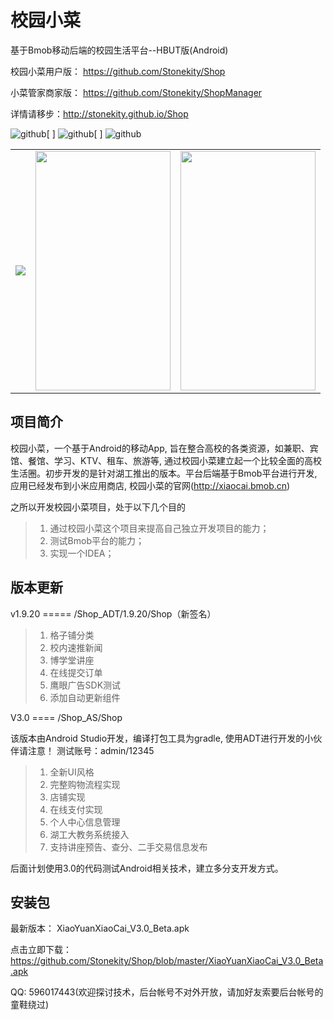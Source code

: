 校园小菜
========

基于Bmob移动后端的校园生活平台--HBUT版(Android)

校园小菜用户版： https://github.com/Stonekity/Shop

小菜管家商家版： https://github.com/Stonekity/ShopManager

详情请移步：http://stonekity.github.io/Shop

![github](https://github.com/Stonekity/Shop/blob/master/screen/adt_show_1.png)[    ]
![github](https://github.com/Stonekity/Shop/blob/master/screen/adt_show_2.png)[    ]
![github](https://github.com/Stonekity/Shop/blob/master/screen/adt_show_3.png)

<table>
  <tr>
    <td>
    <img src="https://github.com/Stonekity/Shop/blob/master/screen/adt_show_1.png"/>
    </td>
    <td>
    <img src="https://github.com/Stonekity/Shop/blob/master/screen/adt_show_2.png" width="216"  height="383"/>
    </td>
    <td>
    <img src="https://github.com/Stonekity/Shop/blob/master/screen/adt_show_3.png" width="216"  height="383"/>
    </td>
  </tr>
</table>


项目简介
-------
    
校园小菜，一个基于Android的移动App, 旨在整合高校的各类资源，如兼职、宾馆、餐馆、学习、KTV、租车、旅游等,
通过校园小菜建立起一个比较全面的高校生活圈。初步开发的是针对湖工推出的版本。平台后端基于Bmob平台进行开发,
应用已经发布到小米应用商店, 校园小菜的官网(http://xiaocai.bmob.cn)
    
   
之所以开发校园小菜项目，处于以下几个目的
>1. 通过校园小菜这个项目来提高自己独立开发项目的能力；
>2. 测试Bmob平台的能力；
>3. 实现一个IDEA；
    

版本更新
--------
   
v1.9.20  ===== /Shop_ADT/1.9.20/Shop（新签名）
>1. 格子铺分类
>2. 校内速推新闻
>3. 博学堂讲座
>4. 在线提交订单
>5. 鹰眼广告SDK测试
>6. 添加自动更新组件

V3.0     ==== /Shop_AS/Shop

该版本由Android Studio开发，编译打包工具为gradle, 使用ADT进行开发的小伙伴请注意！
测试账号：admin/12345
        
>1. 全新UI风格
>2. 完整购物流程实现
>3. 店铺实现
>4. 在线支付实现
>5. 个人中心信息管理
>6. 湖工大教务系统接入
>7. 支持讲座预告、查分、二手交易信息发布

后面计划使用3.0的代码测试Android相关技术，建立多分支开发方式。


安装包
-----

最新版本： XiaoYuanXiaoCai_V3.0_Beta.apk 

点击立即下载： https://github.com/Stonekity/Shop/blob/master/XiaoYuanXiaoCai_V3.0_Beta.apk

QQ: 596017443(欢迎探讨技术，后台帐号不对外开放，请加好友索要后台帐号的童鞋绕过)


    
         
        
